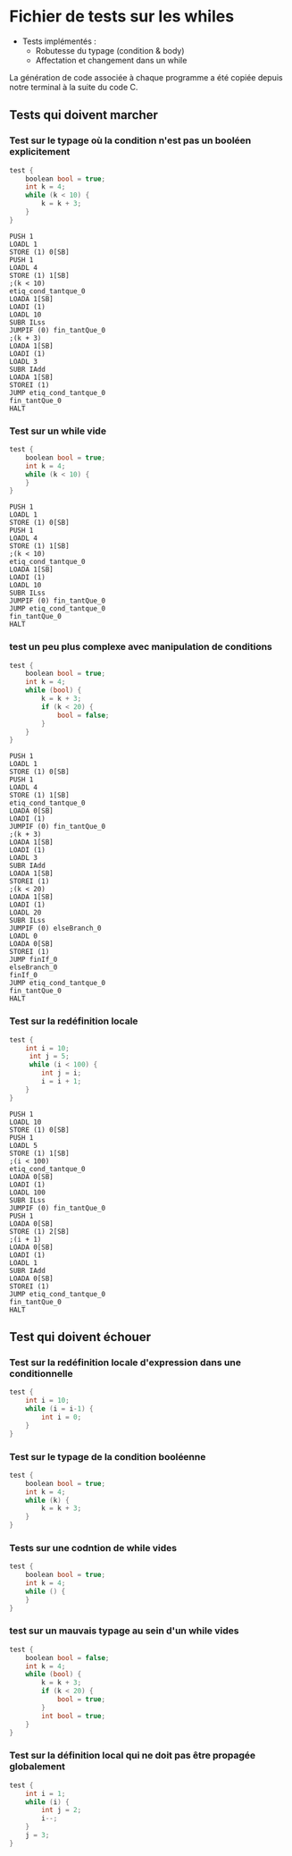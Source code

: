 # Fichier de tests sur les whiles

-   Tests implémentés :
    -   Robutesse du typage (condition & body)
    -   Affectation et changement dans un while

La génération de code associée à chaque programme a été copiée depuis notre terminal à la suite du code C.

## Tests qui doivent marcher

### Test sur le typage où la condition n'est pas un booléen explicitement

```c
test {
	boolean bool = true;
	int k = 4;
	while (k < 10) {
		k = k + 3;
	}
}
```

```TAM
PUSH 1
LOADL 1
STORE (1) 0[SB]
PUSH 1
LOADL 4
STORE (1) 1[SB]
;(k < 10)
etiq_cond_tantque_0
LOADA 1[SB]
LOADI (1)
LOADL 10
SUBR ILss
JUMPIF (0) fin_tantQue_0
;(k + 3)
LOADA 1[SB]
LOADI (1)
LOADL 3
SUBR IAdd
LOADA 1[SB]
STOREI (1)
JUMP etiq_cond_tantque_0
fin_tantQue_0
HALT
```

### Test sur un while vide

```c
test {
	boolean bool = true;
	int k = 4;
	while (k < 10) {
	}
}
```

```TAM
PUSH 1
LOADL 1
STORE (1) 0[SB]
PUSH 1
LOADL 4
STORE (1) 1[SB]
;(k < 10)
etiq_cond_tantque_0
LOADA 1[SB]
LOADI (1)
LOADL 10
SUBR ILss
JUMPIF (0) fin_tantQue_0
JUMP etiq_cond_tantque_0
fin_tantQue_0
HALT
```

### test un peu plus complexe avec manipulation de conditions

```c
test {
	boolean bool = true;
	int k = 4;
	while (bool) {
		k = k + 3;
		if (k < 20) {
			bool = false;
		}
	}
}
```

```TAM
PUSH 1
LOADL 1
STORE (1) 0[SB]
PUSH 1
LOADL 4
STORE (1) 1[SB]
etiq_cond_tantque_0
LOADA 0[SB]
LOADI (1)
JUMPIF (0) fin_tantQue_0
;(k + 3)
LOADA 1[SB]
LOADI (1)
LOADL 3
SUBR IAdd
LOADA 1[SB]
STOREI (1)
;(k < 20)
LOADA 1[SB]
LOADI (1)
LOADL 20
SUBR ILss
JUMPIF (0) elseBranch_0
LOADL 0
LOADA 0[SB]
STOREI (1)
JUMP finIf_0
elseBranch_0
finIf_0
JUMP etiq_cond_tantque_0
fin_tantQue_0
HALT
```

### Test sur la redéfinition locale

```c
test {
	int i = 10;
     int j = 5;
     while (i < 100) {
     	int j = i;
     	i = i + 1;
    }
}
```

```TAM
PUSH 1
LOADL 10
STORE (1) 0[SB]
PUSH 1
LOADL 5
STORE (1) 1[SB]
;(i < 100)
etiq_cond_tantque_0
LOADA 0[SB]
LOADI (1)
LOADL 100
SUBR ILss
JUMPIF (0) fin_tantQue_0
PUSH 1
LOADA 0[SB]
STORE (1) 2[SB]
;(i + 1)
LOADA 0[SB]
LOADI (1)
LOADL 1
SUBR IAdd
LOADA 0[SB]
STOREI (1)
JUMP etiq_cond_tantque_0
fin_tantQue_0
HALT
```

## Test qui doivent échouer

### Test sur la redéfinition locale d'expression dans une conditionnelle

```c
test {
	int i = 10;
    while (i = i-1) {
        int i = 0;
    }
}
```

### Test sur le typage de la condition booléenne

```c
test {
	boolean bool = true;
	int k = 4;
	while (k) {
		k = k + 3;
	}
}
```

### Tests sur une codntion de while vides

```c
test {
	boolean bool = true;
	int k = 4;
	while () {
	}
}
```

### test sur un mauvais typage au sein d'un while vides

```c
test {
	boolean bool = false;
	int k = 4;
	while (bool) {
		k = k + 3;
		if (k < 20) {
			bool = true;
		}
		int bool = true;
	}
}
```

### Test sur la définition local qui ne doit pas être propagée globalement

```c
test {
	int i = 1;
	while (i) {
        int j = 2;
        i--;
    }
    j = 3;
}
```
